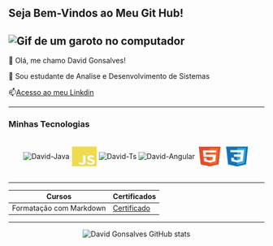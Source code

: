 ## Seja Bem-Vindos ao Meu Git Hub!

![Gif de um garoto no computador](https://i.gifer.com/9Wmb.gif)
--------

🤖 Olá, me chamo David Gonsalves!

💬 Sou estudante de Analise e Desenvolvimento de Sistemas

📫[Acesso ao meu Linkdin](https://www.linkedin.com/in/david-gonsalves-33a588206/)

------

### Minhas Tecnologias

<div align="center">
<div style="display: inline_block"><br>
<img align="center" alt="David-Java" height="40" width="50" src="https://cdn.jsdelivr.net/gh/devicons/devicon/icons/java/java-original.svg">
<img align="center" alt="David-Js" height="40" width="50" src="https://raw.githubusercontent.com/devicons/devicon/master/icons/javascript/javascript-plain.svg">
<img align="center" alt="David-Ts" height="40" width="50" src="https://cdn.jsdelivr.net/gh/devicons/devicon@latest/icons/threedsmax/threedsmax-original.svg">
<img align="center" alt="David-Angular" height="40" width="50" src="https://cdn.jsdelivr.net/gh/devicons/devicon/icons/angularjs/angularjs-original.svg">
<img align="center" alt="David-HTML" height="40" width="50" src="https://raw.githubusercontent.com/devicons/devicon/master/icons/html5/html5-original.svg">
<img align="center" alt="David-CSS" height="40" width="50" src="https://raw.githubusercontent.com/devicons/devicon/master/icons/css3/css3-original.svg">

</div>

<br>

---------------

| Cursos | Certificados
|--------|-------------
| Formatação com Markdown | [Certificado](https://hermes.dio.me/certificates/RL1YWKXM.pdf)  

---------

![David Gonsalves GitHub stats](https://github-readme-stats.vercel.app/api?username=Patricia82TI&show_icons=true&theme=dracula)

 

<!--
**Blaykdev/Blaykdev** is a ✨ _special_ ✨ repository because its `README.md` (this file) appears on your GitHub profile.

Here are some ideas to get you started:

- 🔭 I’m currently working on ...
- 🌱 I’m currently learning ...
- 👯 I’m looking to collaborate on ...
- 🤔 I’m looking for help with ...
- 💬 Ask me about ...
- 📫 How to reach me: ...
- 😄 Pronouns: ...
- ⚡ Fun fact: ...
-->


[def]: ./images/arquitetura-taipei.jpg